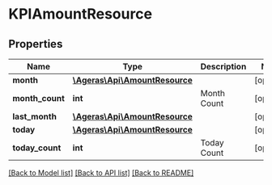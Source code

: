 # KPIAmountResource

## Properties
Name | Type | Description | Notes
------------ | ------------- | ------------- | -------------
**month** | [**\Ageras\Api\AmountResource**](AmountResource.md) |  | [optional] 
**month_count** | **int** | Month Count | [optional] 
**last_month** | [**\Ageras\Api\AmountResource**](AmountResource.md) |  | [optional] 
**today** | [**\Ageras\Api\AmountResource**](AmountResource.md) |  | [optional] 
**today_count** | **int** | Today Count | [optional] 

[[Back to Model list]](../README.md#documentation-for-models) [[Back to API list]](../README.md#documentation-for-api-endpoints) [[Back to README]](../README.md)


